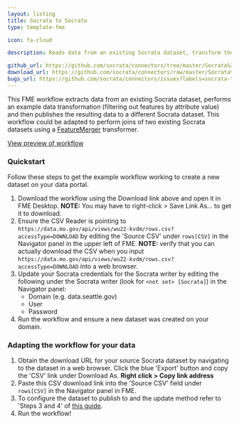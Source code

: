 ```yaml
---
layout: listing
title: Socrata to Socrata
type: template-fme

icon: fa-cloud

description: Reads data from an existing Socrata dataset, transform the data, and publish the result to another Socrata dataset.

github_url: https://github.com/socrata/connectors/tree/master/Socrata%20to%20Socrata
download_url: https://github.com/socrata/connectors/raw/master/Socrata%20to%20Socrata/socrata_to_socrata.fmw
bugs_url: https://github.com/socrata/connectors/issues?labels=socrata-to-socrata&state=open
---
```


This FME workflow extracts data from an existing Socrata dataset, performs an example data transformation (filtering out features by attribute value) and then publishes the resulting data to a different Socrata dataset. This workflow could be adapted to perform joins of two existing Socrata datasets using a [FeatureMerger](http://docs.safe.com/fme/html/FME_Transformers/Default.htm#Transformers/featuremerger.htm) transformer.

[View preview of workflow](https://github.com/socrata/connectors/blob/master/Socrata%20to%20Socrata/img/socrata_to_socrata_preview.png)

### Quickstart

Follow these steps to get the example workflow working to create a new dataset on your data portal.

1. Download the workflow using the Download link above and open it in FME Desktop. **NOTE:** You may have to right-click > Save Link As... to get it to download. 
2. Ensure the CSV Reader is pointing to `https://data.mo.gov/api/views/wu22-kvdm/rows.csv?accessType=DOWNLOAD` by editing the 'Source CSV' under `rows[CSV]` in the Navigator panel in the upper left of FME.
**NOTE:** verify that you can actually download the CSV when you input `https://data.mo.gov/api/views/wu22-kvdm/rows.csv?accessType=DOWNLOAD` into a web browser. 
2. Update your Socrata credentials for the Socrata writer by editing the following under the Socrata writer (look for `<not set> [Socrata]`) in the Navigator panel:
    - Domain (e.g. data.seattle.gov)
    - User
    - Password
3. Run the workflow and ensure a new dataset was created on your domain.


### Adapting the workflow for your data

1. Obtain the download URL for your source Socrata dataset by navigating to the dataset in a web browser. Click the blue 'Export' button and copy the 'CSV' link under Download As. **Right click > Copy link address**
2. Paste this CSV download link into the 'Source CSV' field under `rows[CSV]` in the Navigator panel in FME.
3. To configure the dataset to publish to and the update method refer to 'Steps 3 and 4' of [this guide](http://dev.socrata.com/publishers/examples/fme-socrata-writer.html#setting-up-the-workflow-in-fme-desktop).
4. Run the workflow!
